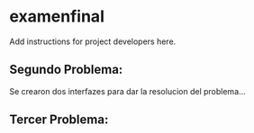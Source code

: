 #  examenfinal

Add instructions for project developers here.


##  Segundo Problema:
Se crearon dos interfazes para dar la resolucion del problema...

## Tercer Problema: 





